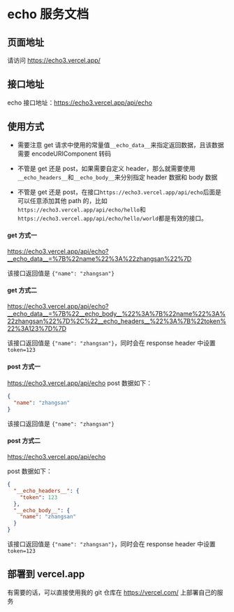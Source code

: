 # echo 服务文档

## 页面地址

请访问 https://echo3.vercel.app/

## 接口地址

echo 接口地址：https://echo3.vercel.app/api/echo

## 使用方式

- 需要注意 get 请求中使用的常量值`__echo_data__`来指定返回数据，且该数据需要 encodeURIComponent 转码

- 不管是 get 还是 post，如果需要自定义 header，那么就需要使用`__echo_headers__`和`__echo_body__`来分别指定 header 数据和 body 数据

- 不管是 get 还是 post，在接口`https://echo3.vercel.app/api/echo`后面是可以任意添加其他 path 的，比如`https://echo3.vercel.app/api/echo/hello`和`https://echo3.vercel.app/api/echo/hello/world`都是有效的接口。

#### get 方式一

https://echo3.vercel.app/api/echo?__echo_data__=%7B%22name%22%3A%22zhangsan%22%7D

该接口返回值是 `{"name": "zhangsan"}`

#### get 方式二

https://echo3.vercel.app/api/echo?__echo_data__=%7B%22__echo_body__%22%3A%7B%22name%22%3A%22zhangsan%22%7D%2C%22__echo_headers__%22%3A%7B%22token%22%3A123%7D%7D

该接口返回值是 `{"name": "zhangsan"}`，同时会在 response header 中设置`token=123`

#### post 方式一

https://echo3.vercel.app/api/echo
post 数据如下：

```json
{
  "name": "zhangsan"
}
```

该接口返回值是 `{"name": "zhangsan"}`

#### post 方式二

https://echo3.vercel.app/api/echo

post 数据如下：

```json
{
  "__echo_headers__": {
    "token": 123
  },
  "__echo_body__": {
    "name": "zhangsan"
  }
}
```

该接口返回值是 `{"name": "zhangsan"}`，同时会在 response header 中设置`token=123`

## 部署到 vercel.app

有需要的话，可以直接使用我的 git 仓库在 https://vercel.com/ 上部署自己的服务
